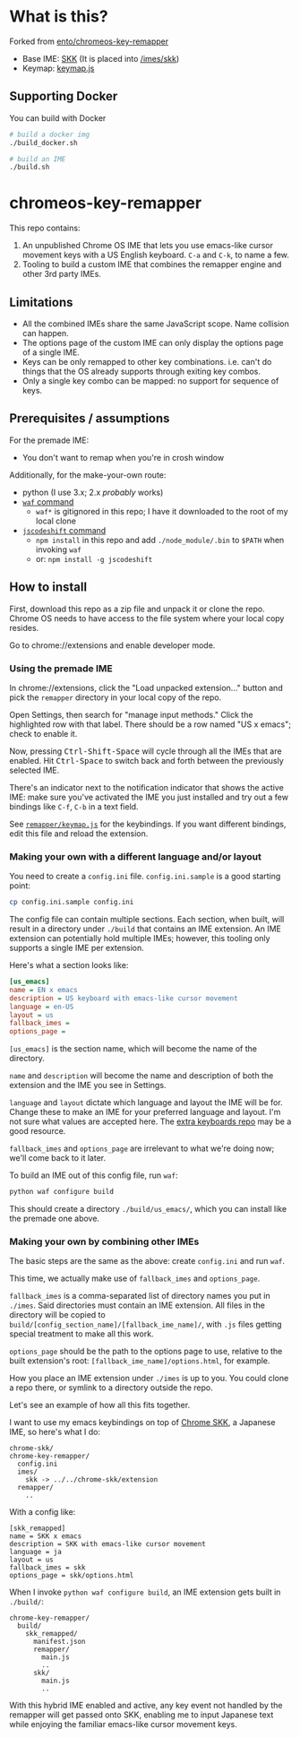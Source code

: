 # What is this?
Forked from [ento/chromeos-key-remapper](https://github.com/ento/chromeos-key-remapper)

- Base IME: [SKK](https://github.com/jmuk/chrome-skk/tree/master/extension) (It is placed into [/imes/skk](https://github.com/mikoto/chromeos-key-remapper/tree/master/imes/skk))
- Keymap: [keymap.js](https://github.com/mikoto/chromeos-key-remapper/blob/master/remapper/keymap.js)

## Supporting Docker
You can build with Docker

```sh
# build a docker img
./build_docker.sh

# build an IME
./build.sh
```


# chromeos-key-remapper

This repo contains:

1. An unpublished Chrome OS IME that lets you use emacs-like cursor movement
   keys with a US English keyboard. `C-a` and `C-k`, to name a few.
2. Tooling to build a custom IME that combines the remapper engine and other 3rd party IMEs.

## Limitations

- All the combined IMEs share the same JavaScript scope. Name collision
  can happen.
- The options page of the custom IME can only display the options page of a
  single IME.
- Keys can be only remapped to other key combinations. i.e. can't do things
  that the OS already supports through exiting key combos.
- Only a single key combo can be mapped: no support for sequence of keys.

## Prerequisites / assumptions

For the premade IME:

- You don't want to remap when you're in crosh window

Additionally, for the make-your-own route:

- python (I use 3.x; 2.x _probably_ works)
- [`waf` command](https://waf.io/book/#_download_and_installation)
  - `waf*` is gitignored in this repo; I have it downloaded to the root of my local clone
- [`jscodeshift` command](https://github.com/facebook/jscodeshift)
  - `npm install` in this repo and add `./node_module/.bin` to `$PATH` when invoking `waf`
  - or: `npm install -g jscodeshift`

## How to install

First, download this repo as a zip file and unpack it or clone the repo.
Chrome OS needs to have access to the file system where your local copy resides.

Go to chrome://extensions and enable developer mode.

### Using the premade IME

In chrome://extensions, click the "Load unpacked extension..." button
and pick the `remapper` directory in your local copy of the repo.

Open Settings, then search for "manage input methods." Click the highlighted row
with that label. There should be a row named "US x emacs"; check to enable it.

Now, pressing <kbd>Ctrl-Shift-Space</kbd> will cycle through all the
IMEs that are enabled. Hit <kbd>Ctrl-Space</kbd> to switch back and forth
between the previously selected IME.

There's an indicator next to the notification indicator that shows the active
IME: make sure you've activated the IME you just installed and try out
a few bindings like `C-f`, `C-b` in a text field.

See [`remapper/keymap.js`](./remapper/keymap.js) for the keybindings.
If you want different bindings, edit this file and reload the extension.

### Making your own with a different language and/or layout

You need to create a `config.ini` file. `config.ini.sample` is a good
starting point:

```sh
cp config.ini.sample config.ini
```

The config file can contain multiple sections. Each section, when
built, will result in a directory under `./build` that contains an
IME extension.  An IME extension can potentially hold multiple
IMEs; however, this tooling only supports a single IME per extension.

Here's what a section looks like:

```ini
[us_emacs]
name = EN x emacs
description = US keyboard with emacs-like cursor movement
language = en-US
layout = us
fallback_imes =
options_page =
```

`[us_emacs]` is the section name, which will become the name of the directory.

`name` and `description` will become the name and description of both the extension
and the IME you see in Settings.

`language` and `layout` dictate which language and layout the IME will be for.
Change these to make an IME for your preferred language and layout. I'm not sure
what values are accepted here. The [extra keyboards repo][extra-keyboard] may
be a good resource.

`fallback_imes` and `options_page` are irrelevant to what we're doing now; we'll
come back to it later.

To build an IME out of this config file, run `waf`:

```sh
python waf configure build
```

This should create a directory `./build/us_emacs/`, which you can install
like the premade one above.

### Making your own by combining other IMEs

The basic steps are the same as the above: create `config.ini` and run `waf`.

This time, we actually make use of `fallback_imes` and `options_page`.

`fallback_imes` is a comma-separated list of directory names you put
in `./imes`.  Said directories must contain an IME extension. All
files in the directory will be copied to
`build/[config_section_name]/[fallback_ime_name]/`, with `.js` files
getting special treatment to make all this work.

`options_page` should be the path to the options page to use, relative
to the built extension's root: `[fallback_ime_name]/options.html`, for example.

How you place an IME extension under `./imes` is up to you. You could
clone a repo there, or symlink to a directory outside the repo.

Let's see an example of how all this fits together.

I want to use my emacs keybindings on top of [Chrome SKK][skk], a Japanese
IME, so here's what I do:

```
chrome-skk/
chrome-key-remapper/
  config.ini
  imes/
    skk -> ../../chrome-skk/extension
  remapper/
    ..
```

With a config like:

```
[skk_remapped]
name = SKK x emacs
description = SKK with emacs-like cursor movement
language = ja
layout = us
fallback_imes = skk
options_page = skk/options.html
```

When I invoke `python waf configure build`, an IME extension gets built in `./build/`:

```
chrome-key-remapper/
  build/
    skk_remapped/
      manifest.json
      remapper/
        main.js
        ..
      skk/
        main.js
        ..
```

With this hybrid IME enabled and active, any key event not handled by
the remapper will get passed onto SKK, enabling me to input Japanese
text while enjoying the familiar emacs-like cursor movement keys.

  [extra-keyboard]: https://github.com/google/extra-keyboards-for-chrome-os
  [skk]: https://github.com/jmuk/chrome-skk
